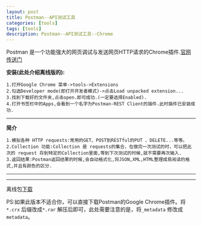 ```yaml
---
layout: post
title: Postman--API测试工具
categories: [tools]
tags: [tools]
description: Postman--API测试工具--Chrome
---
```


Postman 是一个功能强大的网页调试与发送网页HTTP请求的Chrome插件.<a href="http://www.getpostman.com/">官网传送门</a>

**安装(此处介绍离线版的):**

    1.打开Google Chrome 菜单->tools->Extensions
    2.勾选Developer mode(即打开开发者模式)->点击Load unpacked extension...
    3.找到下载好的文件夹,点击open.即可成功.(一定要选择Enabled).
    4.打开书签栏中的Apps,会看到一个名字为Postman-REST Client的插件.此时插件已安装成功.

------
**简介**

    1.模拟各种 HTTP requests:常用的GET、POST到RESTful的PUT 、DELETE...等等。
    2.Collection 功能:Collection 是 requests的集合，在做完一次测试的时，可以把此次的 request 存到特定的Collection里面,等到下次测试的时候,就不需要再次输入.
    3.返回结果:Postman返回结果的时候,会自动格式化,将JSON,XML,HTML整理成易阅读的格式,并且有颜色的区分.

------

------
离线包<a href="/files/Postman-REST-Client_v0.8.4.14.rar">下载</a>

PS:如果此版本不适合你，可以直接下载Postman的Google Chrome插件。将 `*.crx` 后缀改成`*.rar` 解压后即可，此处需要注意的是，将`_metadata` 修改成`metadata`。

